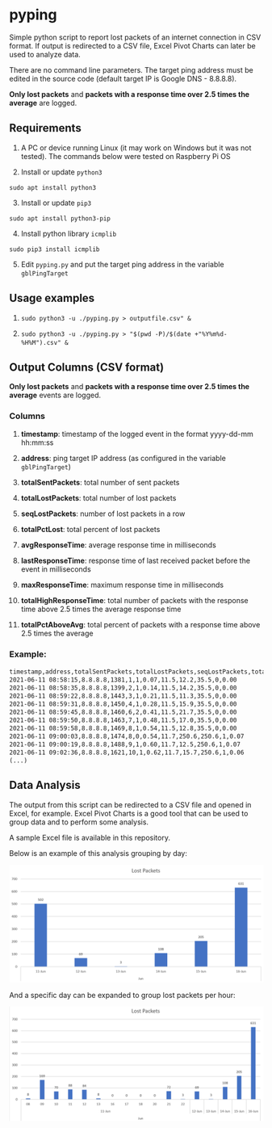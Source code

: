 # pyping

Simple python script to report lost packets of an internet connection in CSV format. If output is redirected to a CSV file, Excel Pivot Charts can later be used to analyze data.

There are no command line parameters. The target ping address must be edited in the source code (default target IP is Google DNS - 8.8.8.8).

**Only lost packets** and **packets with a response time over 2.5 times the average** are logged.

## Requirements

1. A PC or device running Linux (it may work on Windows but it was not tested). The commands below were tested on Raspberry Pi OS

2. Install or update `python3`
```
sudo apt install python3
```

3. Install or update `pip3`
```
sudo apt install python3-pip
```

4. Install python library `icmplib`
```
sudo pip3 install icmplib
```

5. Edit `pyping.py` and put the target ping address in the variable `gblPingTarget`

## Usage examples

1. `sudo python3 -u ./pyping.py > outputfile.csv" &`

2. `sudo python3 -u ./pyping.py > "$(pwd -P)/$(date +"%Y%m%d-%H%M").csv" &`

## Output Columns (CSV format)

**Only lost packets** and **packets with a response time over 2.5 times the average** events are logged.

### Columns

1. **timestamp**: timestamp of the logged event in the format yyyy-dd-mm hh:mm:ss

2. **address**: ping target IP address (as configured in the variable `gblPingTarget`)

3. **totalSentPackets**: total number of sent packets

4. **totalLostPackets**: total number of lost packets

5. **seqLostPackets**: number of lost packets in a row

6. **totalPctLost**: total percent of lost packets

7. **avgResponseTime**: average response time in milliseconds

8. **lastResponseTime**: response time of last received packet before the event in milliseconds

9. **maxResponseTime**: maximum response time in milliseconds

10. **totalHighResponseTime**: total number of packets with the response time above 2.5 times the average response time

11. **totalPctAboveAvg**: total percent of packets with a response time above 2.5 times the average

### Example:

```
timestamp,address,totalSentPackets,totalLostPackets,seqLostPackets,totalPctLost,avgResponseTime,lastResponseTime,maxResponseTime,totalHighResponseTime,totalPctAboveAvg
2021-06-11 08:58:15,8.8.8.8,1381,1,1,0.07,11.5,12.2,35.5,0,0.00    
2021-06-11 08:58:35,8.8.8.8,1399,2,1,0.14,11.5,14.2,35.5,0,0.00    
2021-06-11 08:59:22,8.8.8.8,1443,3,1,0.21,11.5,11.3,35.5,0,0.00    
2021-06-11 08:59:31,8.8.8.8,1450,4,1,0.28,11.5,15.9,35.5,0,0.00    
2021-06-11 08:59:45,8.8.8.8,1460,6,2,0.41,11.5,21.7,35.5,0,0.00    
2021-06-11 08:59:50,8.8.8.8,1463,7,1,0.48,11.5,17.0,35.5,0,0.00    
2021-06-11 08:59:58,8.8.8.8,1469,8,1,0.54,11.5,12.8,35.5,0,0.00    
2021-06-11 09:00:03,8.8.8.8,1474,8,0,0.54,11.7,250.6,250.6,1,0.07    
2021-06-11 09:00:19,8.8.8.8,1488,9,1,0.60,11.7,12.5,250.6,1,0.07    
2021-06-11 09:02:36,8.8.8.8,1621,10,1,0.62,11.7,15.7,250.6,1,0.06    
(...)
```

## Data Analysis

The output from this script can be redirected to a CSV file and opened in Excel, for example. Excel Pivot Charts is a good tool that can be used to group data and to perform some analysis.

A sample Excel file is available in this repository.

Below is an example of this analysis grouping by day:

![Pivot Chart - Example 1](https://github.com/d-me3/pyping/raw/main/analysis-example-1.png)

And a specific day can be expanded to group lost packets per hour:

![Pivot Chart - Example 2](https://github.com/d-me3/pyping/raw/main/analysis-example-2.png)


